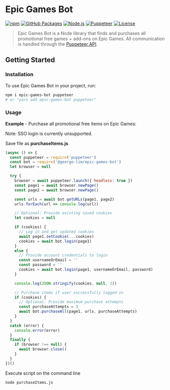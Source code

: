 # Epic Games Bot

<!-- [START badges] -->
[![npm](https://img.shields.io/npm/v/epic-games-bot)](https://www.npmjs.com/package/epic-games-bot)
[![GitHub Packages](https://img.shields.io/github/package-json/v/george-lim/epic-games-bot)](https://github.com/george-lim/epic-games-bot/packages)
[![Node.js](https://img.shields.io/badge/Environment-Node.js-brightgreen)](#)
[![Puppeteer](https://img.shields.io/badge/API-Puppeteer-brightgreen)](#)
[![License](https://img.shields.io/github/license/george-lim/epic-games-bot)](https://github.com/george-lim/epic-games-bot/blob/master/LICENSE)
<!-- [END badges] -->

> Epic Games Bot is a Node library that finds and purchases all promotional free games + add-ons on Epic Games. All communication is handled through the [Puppeteer API](https://github.com/puppeteer/puppeteer/blob/v2.1.1/docs/api.md).

<!-- [START getstarted] -->
## Getting Started

### Installation

To use Epic Games Bot in your project, run:

```bash
npm i epic-games-bot puppeteer
# or "yarn add epic-games-bot puppeteer"
```

### Usage

**Example** - Purchase all promotional free items on Epic Games:

Note: SSO login is currently unsupported.

Save file as **purchaseItems.js**

```js
(async () => {
  const puppeteer = require('puppeteer')
  const bot = require('@george-lim/epic-games-bot')
  let browser = null

  try {
    browser = await puppeteer.launch({ headless: true })
    const page1 = await browser.newPage()
    const page2 = await browser.newPage()

    const urls = await bot.getURLs(page1, page2)
    urls.forEach(url => console.log(url))

    // Optional: Provide existing saved cookies
    let cookies = null

    if (cookies) {
      // Log in and get updated cookies
      await page1.setCookie(...cookies)
      cookies = await bot.login(page1)
    }
    else {
      // Provide account credentials to login
      const usernameOrEmail = ''
      const password = ''
      cookies = await bot.login(page1, usernameOrEmail, password)
    }

    console.log(JSON.stringify(cookies, null, 2))

    // Purchase items if user successfully logged in
    if (cookies) {
      // Optional: Provide maximum purchase attempts
      const purchaseAttempts = 3
      await bot.purchaseAll(page1, urls, purchaseAttempts)
    }
  }
  catch (error) {
    console.error(error)
  }
  finally {
    if (browser !== null) {
      await browser.close()
    }
  }
})()
```

Execute script on the command line

```bash
node purchaseItems.js
```
<!-- [END getstarted] -->
